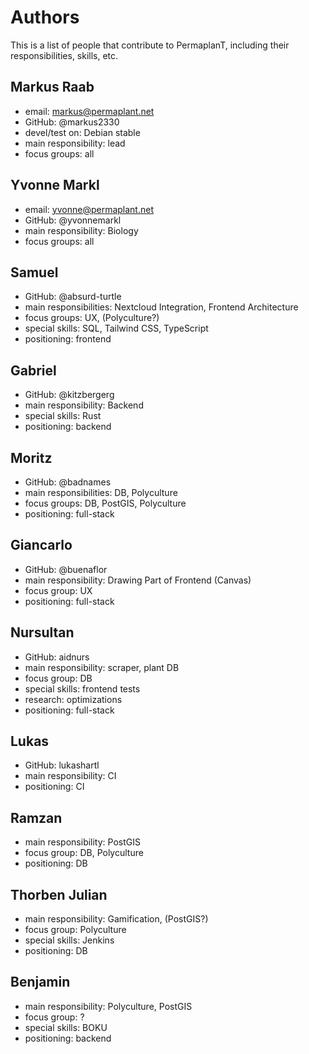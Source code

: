 # Authors

This is a list of people that contribute to PermaplanT,
including their responsibilities, skills, etc.

## Markus Raab

- email: markus@permaplant.net
- GitHub: @markus2330
- devel/test on: Debian stable
- main responsibility: lead
- focus groups: all

## Yvonne Markl

- email: yvonne@permaplant.net
- GitHub: @yvonnemarkl
- main responsibility: Biology
- focus groups: all

## Samuel

- GitHub: @absurd-turtle
- main responsibilities: Nextcloud Integration, Frontend Architecture
- focus groups: UX, (Polyculture?)
- special skills: SQL, Tailwind CSS, TypeScript
- positioning: frontend

## Gabriel

- GitHub: @kitzbergerg
- main responsibility: Backend
- special skills: Rust
- positioning: backend

## Moritz

- GitHub: @badnames
- main responsibilities: DB, Polyculture
- focus groups: DB, PostGIS, Polyculture
- positioning: full-stack

## Giancarlo

- GitHub: @buenaflor
- main responsibility: Drawing Part of Frontend (Canvas)
- focus group: UX
- positioning: full-stack

## Nursultan

- GitHub: aidnurs
- main responsibility: scraper, plant DB
- focus group: DB
- special skills: frontend tests
- research: optimizations
- positioning: full-stack

## Lukas

- GitHub: lukashartl
- main responsibility: CI
- positioning: CI

## Ramzan

- main responsibility: PostGIS
- focus group: DB, Polyculture
- positioning: DB

## Thorben Julian

- main responsibility: Gamification, (PostGIS?)
- focus group: Polyculture
- special skills: Jenkins
- positioning: DB

## Benjamin

- main responsibility: Polyculture, PostGIS
- focus group: ?
- special skills: BOKU
- positioning: backend
